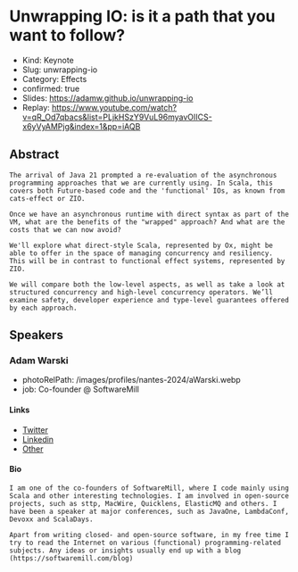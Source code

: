 # Unwrapping IO: is it a path that you want to follow?

- Kind: Keynote
- Slug: unwrapping-io
- Category: Effects
- confirmed: true
- Slides: https://adamw.github.io/unwrapping-io
- Replay: https://www.youtube.com/watch?v=qR_Od7qbacs&list=PLjkHSzY9VuL96myavOIICS-x6yVyAMPjg&index=1&pp=iAQB

## Abstract

```
The arrival of Java 21 prompted a re-evaluation of the asynchronous programming approaches that we are currently using. In Scala, this covers both Future-based code and the 'functional' IOs, as known from cats-effect or ZIO.

Once we have an asynchronous runtime with direct syntax as part of the VM, what are the benefits of the "wrapped" approach? And what are the costs that we can now avoid?

We'll explore what direct-style Scala, represented by Ox, might be able to offer in the space of managing concurrency and resiliency. This will be in contrast to functional effect systems, represented by ZIO.

We will compare both the low-level aspects, as well as take a look at structured concurrency and high-level concurrency operators. We’ll examine safety, developer experience and type-level guarantees offered by each approach.
```

## Speakers

### Adam Warski

- photoRelPath: /images/profiles/nantes-2024/aWarski.webp
- job: Co-founder @ SoftwareMill

#### Links

- [Twitter](http://twitter.com/adamwarski)
- [Linkedin](https://www.linkedin.com/in/adamwarski)
- [Other](http://softwaremill.com)

#### Bio

```
I am one of the co-founders of SoftwareMill, where I code mainly using Scala and other interesting technologies. I am involved in open-source projects, such as sttp, MacWire, Quicklens, ElasticMQ and others. I have been a speaker at major conferences, such as JavaOne, LambdaConf, Devoxx and ScalaDays.

Apart from writing closed- and open-source software, in my free time I try to read the Internet on various (functional) programming-related subjects. Any ideas or insights usually end up with a blog (https://softwaremill.com/blog)
```
